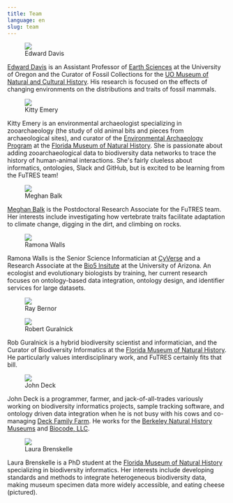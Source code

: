 ```yaml
---
title: Team
language: en
slug: team 
---
```

<p><figure><img src="/media/ed.jpg"/><figcaption>Edward Davis</figcaption></figure>
<a href="https://blogs.uoregon.edu/vertpaleo/">Edward Davis</a> is an Assistant Professor of <a href="https://earthsciences.uoregon.edu/">Earth Sciences</a> at the University of Oregon and the Curator of Fossil Collections for the <a href="https://natural-history.uoregon.edu/">UO Museum of Natural and Cultural History</a>. His research is focused on the effects of changing environments on the distributions and traits of fossil mammals.
</p>
<p><figure><img src="/media/kitty150.jpg"/><figcaption>Kitty Emery</figcaption></figure>
Kitty Emery is an environmental archaeologist specializing in zooarchaeology (the study of old animal bits and pieces from archaeological sites), and curator of the <a href="https://www.floridamuseum.ufl.edu/envarch/">Environmental Archaeology Program</a> at the <a href="https://www.floridamuseum.ufl.edu/">Florida Museum of Natural History</a>. She is passionate about adding zooarchaeological data to biodiversity data networks to trace the history of human-animal interactions. She's fairly clueless about informatics, ontologies, Slack and GitHub, but is excited to be learning from the FuTRES team!
</p>
<p><figure><img src="/media/mabalk.png"/><figcaption>Meghan Balk</figcaption></figure>
<a href="https://sites.google.com/view/megbalk">Meghan Balk</a> is the Postdoctoral Research Associate for the FuTRES team. Her interests include investigating how vertebrate traits facilitate adaptation to climate change, digging in the dirt, and climbing on rocks. 
</p>
<p><figure><img src="/media/Walls_gnu.jpg"/><figcaption>Ramona Walls</figcaption></figure>
  Ramona Walls is the Senior Science Informatician at <a href="https://www.cyverse.org/">CyVerse</a> and a Research Associate at the <a href="http://www.bio5.org/">Bio5 Insitute</a> at the University of Arizona. An ecologist and evolutionary biologists by training, her current research focuses on ontology-based data integration, ontology design, and identifier services for large datasets.
</p>
<p><figure><img src="/media/ray150.jpg"/><figcaption>Ray Bernor</figcaption></figure>
</p>
<p><figure><img src="/media/rob150.jpg"/><figcaption>Robert Guralnick</figcaption></figure>
Rob Guralnick is a hybrid biodiversity scientist and informatician, and the Curator of Biodiversity Informatics at the <a href="https://www.floridamuseum.ufl.edu/">Florida Museum of Natural History</a>.  He particularly values interdisciplinary work, and FuTRES certainly fits that bill.
</p>
<p><figure><img src="/media/Deck_Moorea_2019.jpg"/><figcaption>John Deck</figcaption></figure>
John Deck is a programmer, farmer, and jack-of-all-trades variously working on biodiversity informatics projects, sample tracking software, and ontology driven data integration when he is not busy with his cows and co-managing <a href="https://deckfamilyfarm.com">Deck Family Farm</a>.  He works for the <a href="https://bnhm.berkeley.edu">Berkeley Natural History Museums</a> and <a href="https://biocodellc.com">Biocode, LLC</a>.
</p>
<p><figure><img src="/media/Laura1501.jpg"/><figcaption>Laura Brenskelle</figure>
Laura Brenskelle is a PhD student at the <a href="https://www.floridamuseum.ufl.edu">Florida Museum of Natural History</a> specializing in biodiversity informatics. Her interests include developing standards and methods to integrate heterogeneous biodiversity data, making museum specimen data more widely accessible, and eating cheese (pictured).
</p>
